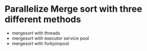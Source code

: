 # Parallelize Merge sort with three different methods

- mergesort with threads
- mergesort with executor service pool
- mergesort with forkjoinpool
